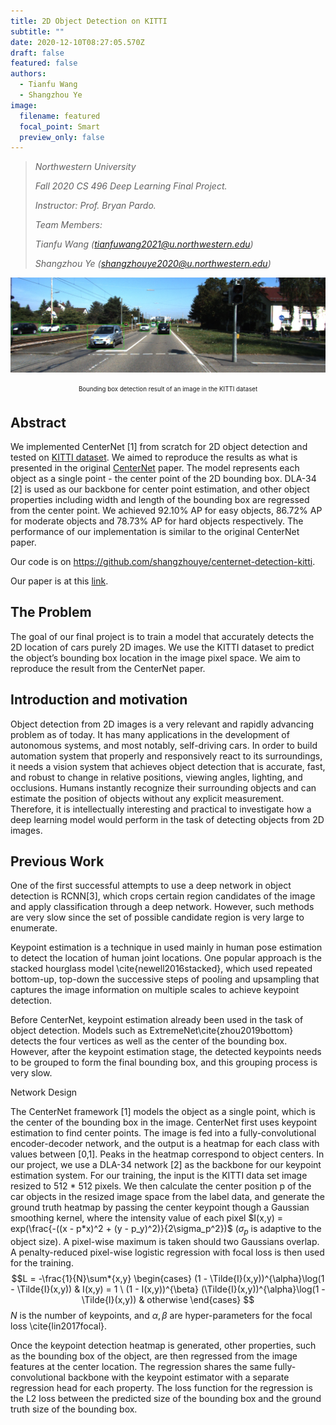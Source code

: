 ```yaml
---
title: 2D Object Detection on KITTI
subtitle: ""
date: 2020-12-10T08:27:05.570Z
draft: false
featured: false
authors:
  - Tianfu Wang
  - Shangzhou Ye
image:
  filename: featured
  focal_point: Smart
  preview_only: false
---
```

> *Northwestern University*
>
> *Fall 2020 CS 496 Deep Learning Final Project.*
>
> *Instructor: Prof. Bryan Pardo.*
>
> *Team Members:* 
>
> *Tianfu Wang (tianfuwang2021@u.northwestern.edu)*
>
> *Shangzhou Ye (shangzhouye2020@u.northwestern.edu)*



![Bounding box detection result of a example image.](000325.jpg "Bounding box detection result of an image in the KITTI dataset.")

<p style="text-align: center;"><sub><sup>Bounding box detection result of an image in the KITTI dataset</sup></sub></p>



## Abstract

We implemented CenterNet \[1] from scratch for 2D object detection and tested on [KITTI dataset](http://www.cvlibs.net/datasets/kitti/eval_object.php?obj_benchmark=2d). We aimed to reproduce the results as what is presented in the original [CenterNet](https://arxiv.org/pdf/1904.07850.pdf) paper. The model represents each object as a single point - the center point of the 2D bounding box. DLA-34 \[2] is used as our backbone for center point estimation, and other object properties including width and length of the bounding box are regressed from the center point. We achieved 92.10% AP for easy objects, 86.72% AP for moderate objects and 78.73% AP for hard objects respectively. The performance of our implementation is similar to the original CenterNet paper.



Our code is on <https://github.com/shangzhouye/centernet-detection-kitti>. 

Our paper is at this [link](https://drive.google.com/file/d/1UsQk9BLiQ60QheyG00QhtySjKP13MJG9/view?usp=sharing).



## The Problem



The goal of our final project is to train a model that accurately detects the 2D location of cars purely 2D images. We use the KITTI dataset to predict the object’s bounding box location in the image pixel space. We aim to reproduce the result from the CenterNet paper.



## Introduction and motivation



Object detection from 2D images is a very relevant and rapidly advancing problem as of today. It has many applications in the development of autonomous systems, and most notably, self-driving cars. In order to build automation system that properly and responsively react to its surroundings, it needs a vision system that achieves object detection that is accurate, fast, and robust to change in relative positions, viewing angles, lighting, and occlusions. Humans instantly recognize their surrounding objects and  can  estimate the position of objects without any explicit measurement. Therefore, it is intellectually interesting and practical to investigate how a deep learning model would perform in the task of detecting objects from 2D images.



## Previous Work



One of the first successful attempts to use a deep network in object detection is RCNN\[3], which crops certain region candidates of the image and apply classification through a deep network. However, such methods are very slow since the set of possible candidate region is very large to enumerate.



Keypoint estimation is a technique in used mainly in human pose estimation to detect the location of human joint locations. One popular approach is the stacked hourglass model \cite{newell2016stacked}, which used repeated bottom-up, top-down  the successive steps of pooling and upsampling that captures the image information on multiple scales to achieve keypoint detection. 



Before CenterNet, keypoint estimation already been used in the task of object detection. Models such as ExtremeNet\cite{zhou2019bottom} detects the four vertices as well as the center of the bounding box. However, after the keypoint estimation stage, the detected keypoints needs to be grouped to form the final bounding box, and this grouping process is very slow. 



Network Design



The CenterNet framework \[1] models the object as a single point, which is the center of the bounding box in the image. CenterNet first uses keypoint estimation to find center points. The image is fed into a fully-convolutional encoder-decoder network, and the output is a heatmap for each class with values between \[0,1]. Peaks in the heatmap correspond to object centers. In our project, we use a DLA-34 network \[2] as the backbone for our keypoint estimation system. For our training, the input is the KITTI data set image resized to 512 * 512 pixels. We then calculate the center position p of the car objects in the resized image space from the label data, and generate the ground truth heatmap by passing the center keypoint though a Gaussian smoothing kernel, where the intensity value of each pixel $I(x,y) = exp(\frac{-((x - p*x)^2 + (y - p_y)^2)}{2\sigma_p^2})$ ($\sigma_p$ is adaptive to the object size). A pixel-wise maximum is taken should two Gaussians overlap. A penalty-reduced pixel-wise logistic regression with focal loss is then used for the training.
$$L = -\frac{1}{N}\sum*{x,y} \begin{cases} 
      (1 - \Tilde{I}(x,y))^{\alpha}\log(1 - \Tilde{I}(x,y))  & I(x,y) = 1 \
      (1 - I(x,y))^{\beta} (\Tilde{I}(x,y))^{\alpha}\log(1 - \Tilde{I}(x,y)) & otherwise
   \end{cases}
$$
$N$ is the number of keypoints, and $\alpha, \beta$ are hyper-parameters for the focal loss \cite{lin2017focal}.

Once the keypoint detection heatmap is generated, other properties, such as the bounding box of the object, are then regressed from the image features at the center location. The regression shares the same fully-convolutional backbone  with  the  keypoint  estimator with a separate regression head for each property. The loss function for the regression is the L2 loss between the predicted size of the bounding box and the ground truth size of the  bounding box.